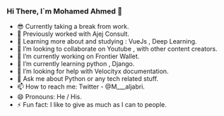 ### Hi There, I`m Mohamed Ahmed 👋

- 😎 Currently taking a break from work.
- 🏢 Previously worked with Ajej Consult.
- 🌱 Learning more about and studying : VueJs , Deep Learning.
- 👯 I’m looking to collaborate on Youtube , with other content creators.
- 🔭 I’m currently working on Frontier Wallet.
- 🌱 I’m currently learning python , Django.
- 🤔 I’m looking for help with Velocityx documentation.
- 💬 Ask me about Python or any tech related stuff.
- 📫 How to reach me: Twitter - @M___aljabri.
- 😄 Pronouns: He / His.
- ⚡ Fun fact: I like to give as much as I can to people.
